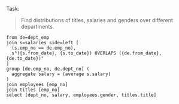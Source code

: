 Task:

> Find distributions of titles, salaries and genders over different departments.

```prql
from de=dept_emp
join s=salaries side=left [
  (s.emp_no == de.emp_no),
  s"({s.from_date}, {s.to_date}) OVERLAPS ({de.from_date}, {de.to_date})"
]
group [de.emp_no, de.dept_no] (
  aggregate salary = (average s.salary)
)
join employees [emp_no]
join titles [emp_no]
select [dept_no, salary, employees.gender, titles.title]
```
